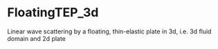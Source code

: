 FloatingTEP_3d
==============

Linear wave scattering by a floating, thin-elastic plate in 3d, i.e. 3d fluid domain and 2d plate
